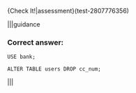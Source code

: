{Check It!|assessment}(test-2807776356)

|||guidance

### Correct answer:

`USE bank;`

`ALTER TABLE users DROP cc_num;`

|||